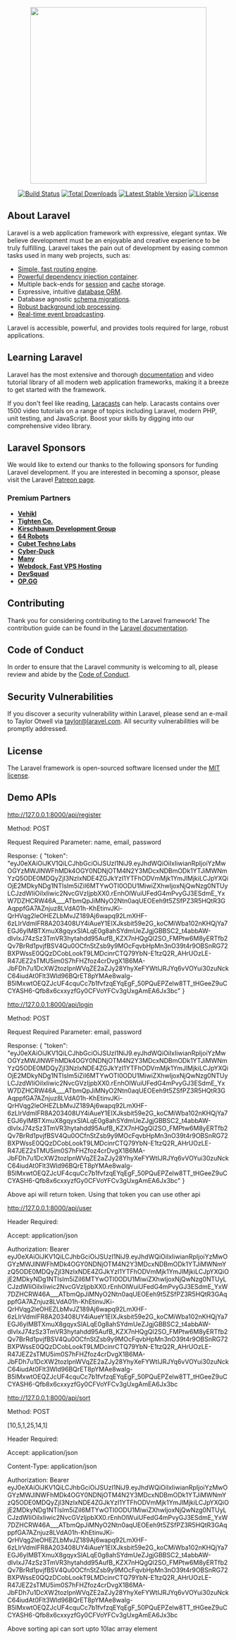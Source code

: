 <p align="center"><a href="https://laravel.com" target="_blank"><img src="https://raw.githubusercontent.com/laravel/art/master/logo-lockup/5%20SVG/2%20CMYK/1%20Full%20Color/laravel-logolockup-cmyk-red.svg" width="400"></a></p>

<p align="center">
<a href="https://travis-ci.org/laravel/framework"><img src="https://travis-ci.org/laravel/framework.svg" alt="Build Status"></a>
<a href="https://packagist.org/packages/laravel/framework"><img src="https://poser.pugx.org/laravel/framework/d/total.svg" alt="Total Downloads"></a>
<a href="https://packagist.org/packages/laravel/framework"><img src="https://poser.pugx.org/laravel/framework/v/stable.svg" alt="Latest Stable Version"></a>
<a href="https://packagist.org/packages/laravel/framework"><img src="https://poser.pugx.org/laravel/framework/license.svg" alt="License"></a>
</p>

## About Laravel

Laravel is a web application framework with expressive, elegant syntax. We believe development must be an enjoyable and creative experience to be truly fulfilling. Laravel takes the pain out of development by easing common tasks used in many web projects, such as:

- [Simple, fast routing engine](https://laravel.com/docs/routing).
- [Powerful dependency injection container](https://laravel.com/docs/container).
- Multiple back-ends for [session](https://laravel.com/docs/session) and [cache](https://laravel.com/docs/cache) storage.
- Expressive, intuitive [database ORM](https://laravel.com/docs/eloquent).
- Database agnostic [schema migrations](https://laravel.com/docs/migrations).
- [Robust background job processing](https://laravel.com/docs/queues).
- [Real-time event broadcasting](https://laravel.com/docs/broadcasting).

Laravel is accessible, powerful, and provides tools required for large, robust applications.

## Learning Laravel

Laravel has the most extensive and thorough [documentation](https://laravel.com/docs) and video tutorial library of all modern web application frameworks, making it a breeze to get started with the framework.

If you don't feel like reading, [Laracasts](https://laracasts.com) can help. Laracasts contains over 1500 video tutorials on a range of topics including Laravel, modern PHP, unit testing, and JavaScript. Boost your skills by digging into our comprehensive video library.

## Laravel Sponsors

We would like to extend our thanks to the following sponsors for funding Laravel development. If you are interested in becoming a sponsor, please visit the Laravel [Patreon page](https://patreon.com/taylorotwell).

### Premium Partners

- **[Vehikl](https://vehikl.com/)**
- **[Tighten Co.](https://tighten.co)**
- **[Kirschbaum Development Group](https://kirschbaumdevelopment.com)**
- **[64 Robots](https://64robots.com)**
- **[Cubet Techno Labs](https://cubettech.com)**
- **[Cyber-Duck](https://cyber-duck.co.uk)**
- **[Many](https://www.many.co.uk)**
- **[Webdock, Fast VPS Hosting](https://www.webdock.io/en)**
- **[DevSquad](https://devsquad.com)**
- **[OP.GG](https://op.gg)**

## Contributing

Thank you for considering contributing to the Laravel framework! The contribution guide can be found in the [Laravel documentation](https://laravel.com/docs/contributions).

## Code of Conduct

In order to ensure that the Laravel community is welcoming to all, please review and abide by the [Code of Conduct](https://laravel.com/docs/contributions#code-of-conduct).

## Security Vulnerabilities

If you discover a security vulnerability within Laravel, please send an e-mail to Taylor Otwell via [taylor@laravel.com](mailto:taylor@laravel.com). All security vulnerabilities will be promptly addressed.

## License

The Laravel framework is open-sourced software licensed under the [MIT license](https://opensource.org/licenses/MIT).


## Demo APIs

http://127.0.0.1:8000/api/register

Method: POST 

Request Required Parameter: name, email, password 

Response:
{
    "token": "eyJ0eXAiOiJKV1QiLCJhbGciOiJSUzI1NiJ9.eyJhdWQiOiIxIiwianRpIjoiYzMwOGYzMWJlNWFhMDk4OGY0NDNjOTM4N2Y3MDcxNDBmODk1YTJiMWNmYzQ5ODE0MDQyZjI3NzIxNDE4ZGJkYzI1YTFhODVmMjk1YmJlMjkiLCJpYXQiOjE2MDkyNDg1NTIsIm5iZiI6MTYwOTI0ODU1MiwiZXhwIjoxNjQwNzg0NTUyLCJzdWIiOiIxIiwic2NvcGVzIjpbXX0.rEnhOlWuiUFedG4mPvyGJ3ESdmE_YxW7DZHCRW46A___ATbmQpJiMNyO2Ntn0aqUEOEeh9t5ZSfPZ3R5HQtR3GAqppfGA7AZnjuz8LVdA01h-KhEtinvJKi-QrHVqg2leOHEZLbMvJZ189Aj6wapq92LmXHF-6zLIrVdmIFR8A203408UY4iAueY1EIXJksbit59e2G_koCMiWba102nKHQjYa7EGJ6yIMBTXmuX8gqyxSlALqE0g8ahSYdmUeZJgjGBBSC2_t4abbAW-dIvlxJ74zSz3TmVR3hytahdd95AufB_KZX7nHQgQl2SO_FMPtw6M8yERTfb2Qv7BrRd1pvjfBSV4Qu0OCfnStZsb9y9MOcFqvbHpMn3nO39t4r9OBSnRG72BXPWssE0QQzDCobLookT9LMDcinrCTQ79YbN-E1tzQ2R_AHrUOzLE-R47JEZ2sTMU5im0S7hFHZfoz4crDvgX1B6MA-JbFDh7u1DcXW2tozIpnWVqZE2aZJy28YhyXeFYWtIJRJYq6vVOYui30zuNckC64iudAt0Flt3Wld96BQrET8pYMAe8waIg-B5IMxwtOEQZJcUF4cquCc7b1fvfzqEYqEgF_50PQuEPZelw8TT_tHGeeZ9uCCYASH6-Qfb8x6cxxyzfGy0CFVoYFCv3gUxgAmEA6Jx3bc"
}

http://127.0.0.1:8000/api/login

Method: POST 

Request Required Parameter: email, password 

Response:
{
    "token": "eyJ0eXAiOiJKV1QiLCJhbGciOiJSUzI1NiJ9.eyJhdWQiOiIxIiwianRpIjoiYzMwOGYzMWJlNWFhMDk4OGY0NDNjOTM4N2Y3MDcxNDBmODk1YTJiMWNmYzQ5ODE0MDQyZjI3NzIxNDE4ZGJkYzI1YTFhODVmMjk1YmJlMjkiLCJpYXQiOjE2MDkyNDg1NTIsIm5iZiI6MTYwOTI0ODU1MiwiZXhwIjoxNjQwNzg0NTUyLCJzdWIiOiIxIiwic2NvcGVzIjpbXX0.rEnhOlWuiUFedG4mPvyGJ3ESdmE_YxW7DZHCRW46A___ATbmQpJiMNyO2Ntn0aqUEOEeh9t5ZSfPZ3R5HQtR3GAqppfGA7AZnjuz8LVdA01h-KhEtinvJKi-QrHVqg2leOHEZLbMvJZ189Aj6wapq92LmXHF-6zLIrVdmIFR8A203408UY4iAueY1EIXJksbit59e2G_koCMiWba102nKHQjYa7EGJ6yIMBTXmuX8gqyxSlALqE0g8ahSYdmUeZJgjGBBSC2_t4abbAW-dIvlxJ74zSz3TmVR3hytahdd95AufB_KZX7nHQgQl2SO_FMPtw6M8yERTfb2Qv7BrRd1pvjfBSV4Qu0OCfnStZsb9y9MOcFqvbHpMn3nO39t4r9OBSnRG72BXPWssE0QQzDCobLookT9LMDcinrCTQ79YbN-E1tzQ2R_AHrUOzLE-R47JEZ2sTMU5im0S7hFHZfoz4crDvgX1B6MA-JbFDh7u1DcXW2tozIpnWVqZE2aZJy28YhyXeFYWtIJRJYq6vVOYui30zuNckC64iudAt0Flt3Wld96BQrET8pYMAe8waIg-B5IMxwtOEQZJcUF4cquCc7b1fvfzqEYqEgF_50PQuEPZelw8TT_tHGeeZ9uCCYASH6-Qfb8x6cxxyzfGy0CFVoYFCv3gUxgAmEA6Jx3bc"
}

Above api will return token. Using that token you can use other api

http://127.0.0.1:8000/api/user

Header Required: 

Accept: application/json

Authorization: Bearer eyJ0eXAiOiJKV1QiLCJhbGciOiJSUzI1NiJ9.eyJhdWQiOiIxIiwianRpIjoiYzMwOGYzMWJlNWFhMDk4OGY0NDNjOTM4N2Y3MDcxNDBmODk1YTJiMWNmYzQ5ODE0MDQyZjI3NzIxNDE4ZGJkYzI1YTFhODVmMjk1YmJlMjkiLCJpYXQiOjE2MDkyNDg1NTIsIm5iZiI6MTYwOTI0ODU1MiwiZXhwIjoxNjQwNzg0NTUyLCJzdWIiOiIxIiwic2NvcGVzIjpbXX0.rEnhOlWuiUFedG4mPvyGJ3ESdmE_YxW7DZHCRW46A___ATbmQpJiMNyO2Ntn0aqUEOEeh9t5ZSfPZ3R5HQtR3GAqppfGA7AZnjuz8LVdA01h-KhEtinvJKi-QrHVqg2leOHEZLbMvJZ189Aj6wapq92LmXHF-6zLIrVdmIFR8A203408UY4iAueY1EIXJksbit59e2G_koCMiWba102nKHQjYa7EGJ6yIMBTXmuX8gqyxSlALqE0g8ahSYdmUeZJgjGBBSC2_t4abbAW-dIvlxJ74zSz3TmVR3hytahdd95AufB_KZX7nHQgQl2SO_FMPtw6M8yERTfb2Qv7BrRd1pvjfBSV4Qu0OCfnStZsb9y9MOcFqvbHpMn3nO39t4r9OBSnRG72BXPWssE0QQzDCobLookT9LMDcinrCTQ79YbN-E1tzQ2R_AHrUOzLE-R47JEZ2sTMU5im0S7hFHZfoz4crDvgX1B6MA-JbFDh7u1DcXW2tozIpnWVqZE2aZJy28YhyXeFYWtIJRJYq6vVOYui30zuNckC64iudAt0Flt3Wld96BQrET8pYMAe8waIg-B5IMxwtOEQZJcUF4cquCc7b1fvfzqEYqEgF_50PQuEPZelw8TT_tHGeeZ9uCCYASH6-Qfb8x6cxxyzfGy0CFVoYFCv3gUxgAmEA6Jx3bc


http://127.0.0.1:8000/api/sort

Method: POST

[10,5,1,25,14,1]

Header Required: 

Accept: application/json

Content-Type: application/json

Authorization: Bearer eyJ0eXAiOiJKV1QiLCJhbGciOiJSUzI1NiJ9.eyJhdWQiOiIxIiwianRpIjoiYzMwOGYzMWJlNWFhMDk4OGY0NDNjOTM4N2Y3MDcxNDBmODk1YTJiMWNmYzQ5ODE0MDQyZjI3NzIxNDE4ZGJkYzI1YTFhODVmMjk1YmJlMjkiLCJpYXQiOjE2MDkyNDg1NTIsIm5iZiI6MTYwOTI0ODU1MiwiZXhwIjoxNjQwNzg0NTUyLCJzdWIiOiIxIiwic2NvcGVzIjpbXX0.rEnhOlWuiUFedG4mPvyGJ3ESdmE_YxW7DZHCRW46A___ATbmQpJiMNyO2Ntn0aqUEOEeh9t5ZSfPZ3R5HQtR3GAqppfGA7AZnjuz8LVdA01h-KhEtinvJKi-QrHVqg2leOHEZLbMvJZ189Aj6wapq92LmXHF-6zLIrVdmIFR8A203408UY4iAueY1EIXJksbit59e2G_koCMiWba102nKHQjYa7EGJ6yIMBTXmuX8gqyxSlALqE0g8ahSYdmUeZJgjGBBSC2_t4abbAW-dIvlxJ74zSz3TmVR3hytahdd95AufB_KZX7nHQgQl2SO_FMPtw6M8yERTfb2Qv7BrRd1pvjfBSV4Qu0OCfnStZsb9y9MOcFqvbHpMn3nO39t4r9OBSnRG72BXPWssE0QQzDCobLookT9LMDcinrCTQ79YbN-E1tzQ2R_AHrUOzLE-R47JEZ2sTMU5im0S7hFHZfoz4crDvgX1B6MA-JbFDh7u1DcXW2tozIpnWVqZE2aZJy28YhyXeFYWtIJRJYq6vVOYui30zuNckC64iudAt0Flt3Wld96BQrET8pYMAe8waIg-B5IMxwtOEQZJcUF4cquCc7b1fvfzqEYqEgF_50PQuEPZelw8TT_tHGeeZ9uCCYASH6-Qfb8x6cxxyzfGy0CFVoYFCv3gUxgAmEA6Jx3bc

Above sorting api can sort upto 10lac array element
